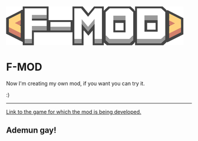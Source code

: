 ![Logo](assets/icon.png)

# F-MOD

Now I'm creating my own mod, if you want you can try it.

:)
***

[ Link to the game for which the mod is being developed. ](https://github.com/Anuken/Mindustry/ "oh no")


## Ademun gay!